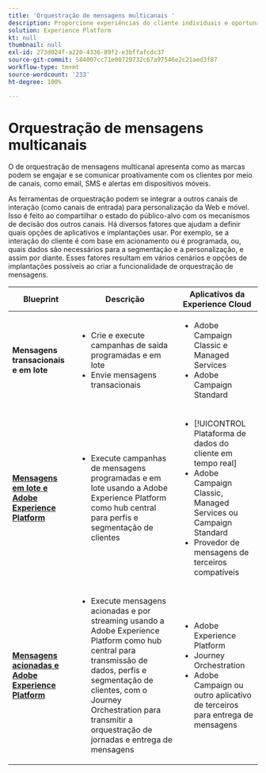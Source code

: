 ```yaml
---
title: 'Orquestração de mensagens multicanais '
description: Proporcione experiências do cliente individuais e oportunas em todos os canais.
solution: Experience Platform
kt: null
thumbnail: null
exl-id: 273d024f-a220-4336-89f2-e3bffafcdc37
source-git-commit: 584007cc71e00729732c67a97546e2c21aed3f87
workflow-type: tm+mt
source-wordcount: '233'
ht-degree: 100%

---
```


# Orquestração de mensagens multicanais

O de orquestração de mensagens multicanal apresenta como as marcas podem se engajar e se comunicar proativamente com os clientes por meio de canais, como email, SMS e alertas em dispositivos móveis.

As ferramentas de orquestração podem se integrar a outros canais de interação (como canais de entrada) para personalização da Web e móvel. Isso é feito ao compartilhar o estado do público-alvo com os mecanismos de decisão dos outros canais. Há diversos fatores que ajudam a definir quais opções de aplicativos e implantações usar. Por exemplo, se a interação do cliente é com base em acionamento ou é programada, ou, quais dados são necessários para a segmentação e a personalização, e assim por diante. Esses fatores resultam em vários cenários e opções de implantações possíveis ao criar a funcionalidade de orquestração de mensagens.


| Blueprint | Descrição | Aplicativos da Experience Cloud |
|---|---|---|
| **Mensagens transacionais e em lote** | <ul><li>Crie e execute campanhas de saída programadas e em lote</li><li>Envie mensagens transacionais</li></ul> | <ul><li>Adobe Campaign Classic e Managed Services</li><li>Adobe Campaign Standard</li></ul> |
| **[Mensagens em lote e Adobe Experience Platform](batch-messaging.md)** | <ul><li>Execute campanhas de mensagens programadas e em lote usando a Adobe Experience Platform como hub central para perfis e segmentação de clientes</li></ul> | <ul><li>[!UICONTROL Plataforma de dados do cliente em tempo real]</li><li>Adobe Campaign Classic, Managed Services ou Campaign Standard</li><li>Provedor de mensagens de terceiros compatíveis</li></ul> |
| **[Mensagens acionadas e Adobe Experience Platform](triggered-messaging.md)** | <ul><li>Execute mensagens acionadas e por streaming usando a Adobe Experience Platform como hub central para transmissão de dados, perfis e segmentação de clientes, com o Journey Orchestration para transmitir a orquestração de jornadas e entrega de mensagens</li></ul> | <ul><li>Adobe Experience Platform</li><li>Journey Orchestration</li><li>Adobe Campaign ou outro aplicativo de terceiros para entrega de mensagens</li></ul> |
